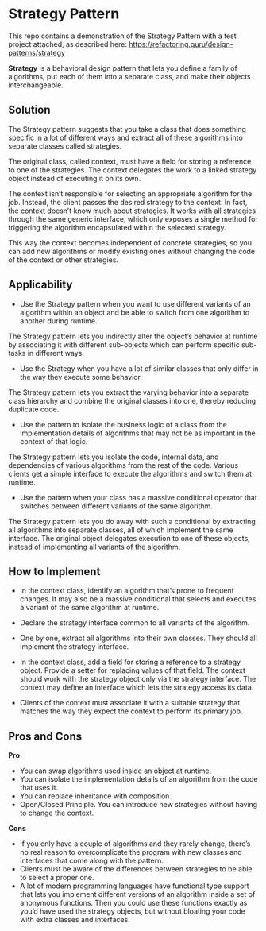 # Strategy Pattern

This repo contains a demonstration of the Strategy Pattern with a test project attached, as described here: https://refactoring.guru/design-patterns/strategy

<b>Strategy</b> is a behavioral design pattern that lets you define a family of algorithms, put each of them into a separate class, and make their objects interchangeable.

## Solution
The Strategy pattern suggests that you take a class that does something specific in a lot of different ways and extract all of these algorithms into separate classes called strategies.

The original class, called context, must have a field for storing a reference to one of the strategies. The context delegates the work to a linked strategy object instead of executing it on its own.

The context isn’t responsible for selecting an appropriate algorithm for the job. Instead, the client passes the desired strategy to the context. In fact, the context doesn’t know much about strategies. It works with all strategies through the same generic interface, which only exposes a single method for triggering the algorithm encapsulated within the selected strategy.

This way the context becomes independent of concrete strategies, so you can add new algorithms or modify existing ones without changing the code of the context or other strategies.

## Applicability
-  Use the Strategy pattern when you want to use different variants of an algorithm within an object and be able to switch from one algorithm to another during runtime.

 The Strategy pattern lets you indirectly alter the object’s behavior at runtime by associating it with different sub-objects which can perform specific sub-tasks in different ways.

-  Use the Strategy when you have a lot of similar classes that only differ in the way they execute some behavior.

 The Strategy pattern lets you extract the varying behavior into a separate class hierarchy and combine the original classes into one, thereby reducing duplicate code.

- Use the pattern to isolate the business logic of a class from the implementation details of algorithms that may not be as important in the context of that logic.

 The Strategy pattern lets you isolate the code, internal data, and dependencies of various algorithms from the rest of the code. Various clients get a simple interface to execute the algorithms and switch them at runtime.

-  Use the pattern when your class has a massive conditional operator that switches between different variants of the same algorithm.

 The Strategy pattern lets you do away with such a conditional by extracting all algorithms into separate classes, all of which implement the same interface. The original object delegates execution to one of these objects, instead of implementing all variants of the algorithm.

## How to Implement
- In the context class, identify an algorithm that’s prone to frequent changes. It may also be a massive conditional that selects and executes a variant of the same algorithm at runtime.

- Declare the strategy interface common to all variants of the algorithm.

- One by one, extract all algorithms into their own classes. They should all implement the strategy interface.

- In the context class, add a field for storing a reference to a strategy object. Provide a setter for replacing values of that field. The context should work with the strategy object only via the strategy interface. The context may define an interface which lets the strategy access its data.

- Clients of the context must associate it with a suitable strategy that matches the way they expect the context to perform its primary job.

## Pros and Cons
<b>Pro</b>
- You can swap algorithms used inside an object at runtime.
- You can isolate the implementation details of an algorithm from the code that uses it.
- You can replace inheritance with composition.
- Open/Closed Principle. You can introduce new strategies without having to change the context.

<b>Cons</b>
- If you only have a couple of algorithms and they rarely change, there’s no real reason to overcomplicate the program with new classes and interfaces that come along with the pattern.
- Clients must be aware of the differences between strategies to be able to select a proper one.
- A lot of modern programming languages have functional type support that lets you implement different versions of an algorithm inside a set of anonymous functions. Then you could use these functions exactly as you’d have used the strategy objects, but without bloating your code with extra classes and interfaces.